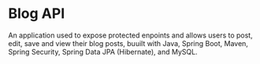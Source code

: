 # Blog API

An application used to expose protected enpoints and allows users to post, edit, save and view their blog posts, buuilt with Java, Spring Boot, Maven, Spring Security, Spring Data JPA (Hibernate), and MySQL.

